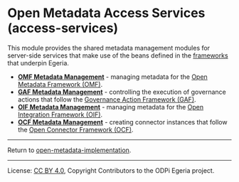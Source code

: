 <!-- SPDX-License-Identifier: CC-BY-4.0 -->
<!-- Copyright Contributors to the ODPi Egeria project. -->

# Open Metadata Access Services (access-services)

This module provides the shared metadata management modules for
server-side services that make use of the beans defined in the [frameworks](../frameworks) that underpin Egeria.

* **[OMF Metadata Management](omf-metadata-management)** - managing metadata for the [Open Metadata Framework (OMF)](../frameworks/open-metadata-framework).
* **[GAF Metadata Management](gaf-metadata-management)** - controlling the execution of governance actions that follow the [Governance Action Framework (GAF)](../frameworks/governance-action-framework).
* **[OIF Metadata Management](oif-metadata-management)** - managing metadata for the [Open Integration Framework (OIF)](../frameworks/open-integration-framework).
* **[OCF Metadata Management](ocf-metadata-management)** - creating connector instances that follow the [Open Connector Framework (OCF)](../frameworks/open-connector-framework).

----
Return to [open-metadata-implementation](..).

----
License: [CC BY 4.0](https://creativecommons.org/licenses/by/4.0/),
Copyright Contributors to the ODPi Egeria project.